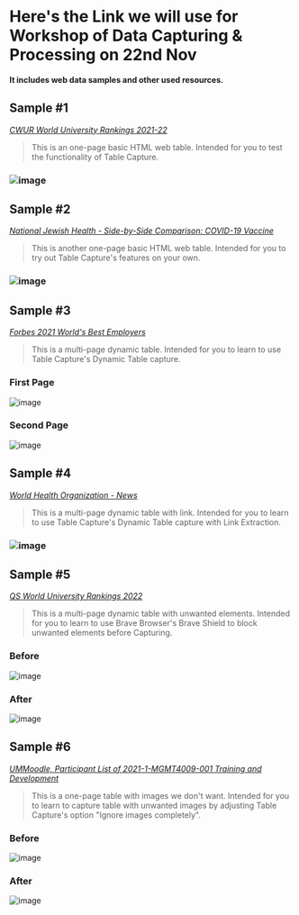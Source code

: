 # Here's the Link we will use for Workshop of Data Capturing & Processing on 22nd Nov
**It includes web data samples and other used resources.**

## Sample #1
*[CWUR World University Rankings 2021-22](https://cwur.org/2021-22.php)*
> This is an one-page basic HTML web table. Intended for you to test the functionality of Table Capture.
### ![image](https://user-images.githubusercontent.com/32707423/142763448-0fd2cc58-1bca-4e4b-979f-14bc4e40c715.png)

## Sample #2
*[National Jewish Health - Side-by-Side Comparison: COVID-19 Vaccine](https://www.nationaljewish.org/patients-visitors/patient-info/important-updates/coronavirus-information-and-resources/covid-19-vaccines/vaccine-articles/side-by-side-comparison-covid-19-vaccine)*
> This is another one-page basic HTML web table. Intended for you to try out Table Capture's features on your own.
### ![image](https://user-images.githubusercontent.com/32707423/142763657-edc68306-cee2-444b-b35e-ce78c89318dc.png)

## Sample #3
*[Forbes 2021 World's Best Employers](https://www.forbes.com/lists/worlds-best-employers/)*
> This is a multi-page dynamic table. Intended for you to learn to use Table Capture's Dynamic Table capture.
### First Page
![image](https://user-images.githubusercontent.com/32707423/142764374-4c56edb7-56eb-4cdc-8492-0725f56ebb7d.png)
### Second Page
![image](https://user-images.githubusercontent.com/32707423/142764386-edb0fbbb-a02e-4c34-a8d4-a21ef832ad20.png)

## Sample #4
*[World Health Organization - News](https://www.who.int/news)*
> This is a multi-page dynamic table with link. Intended for you to learn to use Table Capture's Dynamic Table capture with Link Extraction.
### ![image](https://user-images.githubusercontent.com/32707423/142764682-bfc1f326-6575-4ca0-8c2e-be57c94d31cc.png)

## Sample #5
*[QS World University Rankings 2022](https://www.topuniversities.com/university-rankings/world-university-rankings/2022)*
> This is a multi-page dynamic table with unwanted elements. Intended for you to learn to use Brave Browser's Brave Shield to block unwanted elements before Capturing.
### Before
![image](https://user-images.githubusercontent.com/32707423/142765068-4fed1e9e-00d2-45c0-8897-abe3e44d9f37.png)
### After
![image](https://user-images.githubusercontent.com/32707423/142765154-d0de02d9-d43a-4cc5-9315-70052af06c90.png)

## Sample #6
*[UMMoodle, Participant List of 2021-1-MGMT4009-001 Training and Development](https://ummoodle.um.edu.mo/user/index.php?id=120247)*
> This is a one-page table with images we don't want. Intended for you to learn to capture table with unwanted images by adjusting Table Capture's option "Ignore images completely".
### Before
![image](https://user-images.githubusercontent.com/32707423/142765394-da971d27-e648-4190-b3d6-56c7c9e6e4b2.png)
### After
![image](https://user-images.githubusercontent.com/32707423/142765446-4479a7aa-5e51-4307-bd65-b2635a6e1dbe.png)
